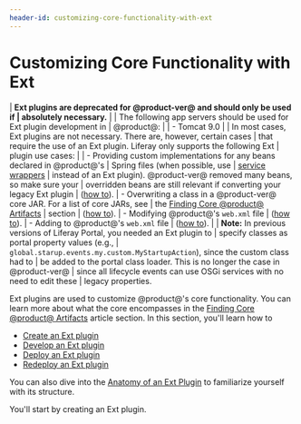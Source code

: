 ```yaml
---
header-id: customizing-core-functionality-with-ext
---
```


# Customizing Core Functionality with Ext

| **Ext plugins are deprecated for @product-ver@ and should only be used if
| absolutely necessary.**
| 
| The following app servers should be used for Ext plugin development in
| @product@:
| 
| - Tomcat 9.0
| 
| In most cases, Ext plugins are not necessary. There are, however, certain cases
| that require the use of an Ext plugin. Liferay only supports the following Ext
| plugin use cases:
| 
| - Providing custom implementations for any beans declared in @product@'s
|   Spring files (when possible, use
|   [service wrappers](/docs/7-1/tutorials/-/knowledge_base/t/customizing-liferay-services-service-wrappers)
|   instead of an Ext plugin). @product-ver@ removed many beans, so make sure your
|   overridden beans are still relevant if converting your legacy Ext plugin
|   ([how to](/docs/7-1/reference/-/knowledge_base/r/extending-core-classes-using-spring-with-ext-plugins)).
| - Overwriting a class in a @product-ver@ core JAR. For a list of core JARs, see
|   the [Finding Core @product@ Artifacts](/docs/7-1/tutorials/-/knowledge_base/t/configuring-dependencies#finding-core-liferay-portal-artifacts)
|   section
|   ([how to](/docs/7-1/reference/-/knowledge_base/r/overriding-core-classes-with-ext-plugins)).
| - Modifying @product@'s `web.xml` file
|   ([how to](/docs/7-1/reference/-/knowledge_base/r/modifying-the-web-xml-with-ext-plugins)).
| - Adding to @product@'s `web.xml` file
|   ([how to](/docs/7-1/reference/-/knowledge_base/r/adding-to-the-web-xml-with-ext-plugins)).
| 
| **Note:** In previous versions of Liferay Portal, you needed an Ext plugin to
| specify classes as portal property values (e.g.,
| `global.starup.events.my.custom.MyStartupAction`), since the custom class had to
| be added to the portal class loader. This is no longer the case in @product-ver@
| since all lifecycle events can use OSGi services with no need to edit these
| legacy properties.

Ext plugins are used to customize @product@'s core functionality. You can learn
more about what the core encompasses in the
[Finding Core @product@ Artifacts](/docs/7-1/tutorials/-/knowledge_base/t/configuring-dependencies#finding-core-liferay-portal-artifacts)
article section. In this section, you'll learn how to

- [Create an Ext plugin](/docs/7-1/reference/-/knowledge_base/r/creating-an-ext-plugin)
- [Develop an Ext plugin](/docs/7-1/reference/-/knowledge_base/r/developing-an-ext-plugin)
- [Deploy an Ext plugin](/docs/7-1/reference/-/knowledge_base/r/deploying-an-ext-plugin)
- [Redeploy an Ext plugin](/docs/7-1/reference/-/knowledge_base/r/redeploying-an-ext-plugin)

You can also dive into the
[Anatomy of an Ext Plugin](/docs/7-1/reference/-/knowledge_base/r/anatomy-of-an-ext-plugin)
to familiarize yourself with its structure.

You'll start by creating an Ext plugin.
